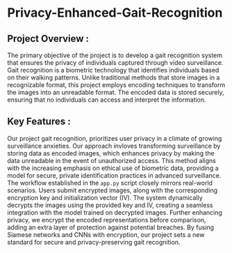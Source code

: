 # Privacy-Enhanced-Gait-Recognition

## Project Overview :  
The primary objective of the project is to develop a gait recognition system that ensures the privacy of individuals captured through video surveillance. Gait recognition is a biometric technology that identifies individuals based on their walking patterns. Unlike traditional methods that store images in a
recognizable format, this project employs encoding techniques to transform the images into an unreadable format. The encoded data is stored securely, ensuring that no individuals can access and interpret the information.

## Key Features :  
Our project gait recognition, prioritizes user privacy in a climate of growing surveillance anxieties. Our approach invloves transforming surveillance by storing data as encoded images, which enhances privacy by making the data unreadable in the event of unauthorized access. This method aligns with the increasing emphasis on ethical use of biometric data, providing a model for secure, private identification practices in advanced surveillance. The workflow established in the `app.py` script closely mirrors real-world scenarios. Users submit encrypted images, along with the corresponding encryption key and initialization vector (IV). The system dynamically decrypts the images using the provided key and IV, creating a seamless integration with the model trained on decrypted images. Further enhancing privacy, we encrypt the encoded representations before comparison, adding an extra layer of protection against potential breaches. By fusing Siamese networks and CNNs with encryption, our project sets a new standard for secure and privacy-preserving gait recognition.
